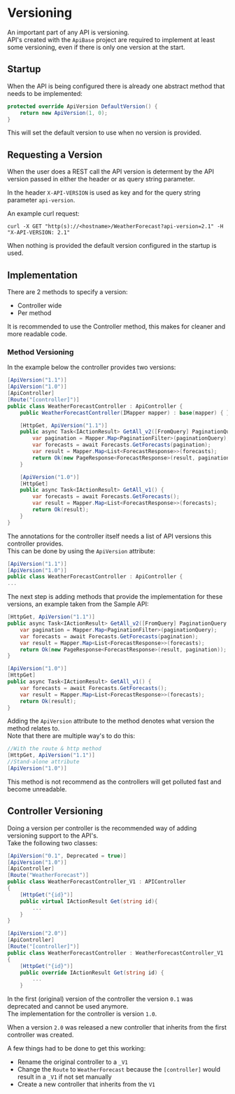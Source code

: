 # Versioning

An important part of any API is versioning.  
API's created with the `ApiBase` project are required to implement at least some versioning, even if there is only one version at the start.  

## Startup

When the API is being configured there is already one abstract method that needs to be implemented:

```c#
protected override ApiVersion DefaultVersion() {
    return new ApiVersion(1, 0);
}
```

This will set the default version to use when no version is provided.  

## Requesting a Version

When the user does a REST call the API version is determent by the API version passed in either the header or as query string parameter.

In the header `X-API-VERSION` is used as key and for the query string parameter `api-version`.  

An example curl request:

```console
curl -X GET "http(s)://<hostname>/WeatherForecast?api-version=2.1" -H  "X-API-VERSION: 2.1"
```

When nothing is provided the default version configured in the startup is used.

## Implementation

There are 2 methods to specify a version:

- Controller wide
- Per method

It is recommended to use the Controller method, this makes for cleaner and more readable code.  

### Method Versioning

In the example below the controller provides two versions:

```c#
[ApiVersion("1.1")]
[ApiVersion("1.0")]
[ApiController]
[Route("[controller]")]
public class WeatherForecastController : ApiController {
    public WeatherForecastController(IMapper mapper) : base(mapper) { }

    [HttpGet, ApiVersion("1.1")]
    public async Task<IActionResult> GetAll_v2([FromQuery] PaginationQuery paginationQuery) {
        var pagination = Mapper.Map<PaginationFilter>(paginationQuery);
        var forecasts = await Forecasts.GetForecasts(pagination);
        var result = Mapper.Map<List<ForecastResponse>>(forecasts);
        return Ok(new PageResponse<ForecastResponse>(result, pagination));
    }

    [ApiVersion("1.0")]
    [HttpGet]
    public async Task<IActionResult> GetAll_v1() {
        var forecasts = await Forecasts.GetForecasts();
        var result = Mapper.Map<List<ForecastResponse>>(forecasts);
        return Ok(result);
    }
}
```

The annotations for the controller itself needs a list of API versions this controller provides.  
This can be done by using the `ApiVersion` attribute:

```c#
[ApiVersion("1.1")]
[ApiVersion("1.0")]
public class WeatherForecastController : ApiController {
...
```

The next step is adding methods that provide the implementation for these versions, an example taken from the Sample API:

```c#
[HttpGet, ApiVersion("1.1")]
public async Task<IActionResult> GetAll_v2([FromQuery] PaginationQuery paginationQuery) {
    var pagination = Mapper.Map<PaginationFilter>(paginationQuery);
    var forecasts = await Forecasts.GetForecasts(pagination);
    var result = Mapper.Map<List<ForecastResponse>>(forecasts);
    return Ok(new PageResponse<ForecastResponse>(result, pagination));
}

[ApiVersion("1.0")]
[HttpGet]
public async Task<IActionResult> GetAll_v1() {
    var forecasts = await Forecasts.GetForecasts();
    var result = Mapper.Map<List<ForecastResponse>>(forecasts);
    return Ok(result);
}
```

Adding the `ApiVersion` attribute to the method denotes what version the method relates to.  
Note that there are multiple way's to do this:

```c#
//With the route & http method
[HttpGet, ApiVersion("1.1")]
//Stand-alone attribute
[ApiVersion("1.0")]
```

This method is not recommend as the controllers will get polluted fast and become unreadable. 

## Controller Versioning

Doing a version per controller is the recommended way of adding versioning support to the API's.  
Take the following two classes:

```c#
[ApiVersion("0.1", Deprecated = true)]
[ApiVersion("1.0")]
[ApiController]
[Route("WeatherForecast")]
public class WeatherForecastController_V1 : APIController
{
    [HttpGet("{id}")]
    public virtual IActionResult Get(string id){
        ...
    }
}
```

```c#
[ApiVersion("2.0")]
[ApiController]
[Route("[controller]")]
public class WeatherForecastController : WeatherForecastController_V1
{
    [HttpGet("{id}")]
    public override IActionResult Get(string id) {
        ...
    }
```

In the first (original) version of the controller the version `0.1` was deprecated and cannot be used anymore.  
The implementation for the controller is version `1.0`.
  
When a version `2.0` was released a new controller that inherits from the first controller was created.  

A few things had to be done to get this working:

- Rename the original controller to a `_V1` 
- Change the `Route` to `WeatherForecast` because the `[controller]` would result in a `_V1` if not set manually
- Create a new controller that inherits from the `V1`
